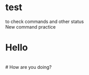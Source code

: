 # test
to check commands and other status
<br>
New command practice
<br>
# Hello
<br>
# How are you doing?
